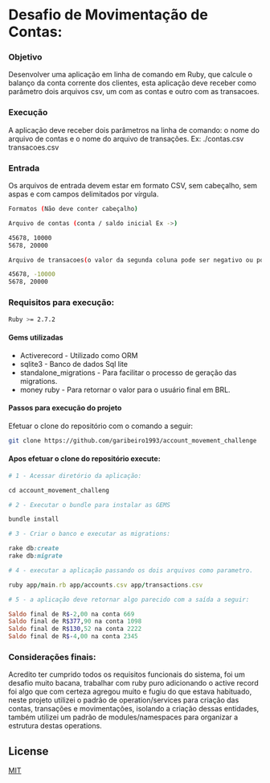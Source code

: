 # Desafio de Movimentação de Contas:

### Objetivo
Desenvolver uma aplicação em linha de comando em Ruby, que calcule o balanço da conta corrente dos clientes, esta aplicação deve receber como parâmetro dois arquivos csv, um com as contas e outro com as transacoes.

### Execução

A aplicação deve receber dois parâmetros na linha de comando: o nome do arquivo de contas e o nome do arquivo de transações. Ex: ./contas.csv transacoes.csv

### Entrada
Os arquivos de entrada devem estar em formato CSV, sem cabeçalho, sem aspas e com campos delimitados por vírgula.

```bash
Formatos (Não deve conter cabeçalho)

Arquivo de contas (conta / saldo inicial Ex ->)

45678, 10000
5678, 20000

Arquivo de transacoes(o valor da segunda coluna pode ser negativo ou positivo)

45678, -10000
5678, 20000
```

### Requisitos para execução:

```bash
Ruby >= 2.7.2
```

#### Gems utilizadas

- Activerecord - Utilizado como ORM
- sqlite3 - Banco de dados Sql lite
- standalone_migrations - Para facilitar o processo de geração das migrations.
- money ruby - Para retornar o valor para o usuário final em BRL.

#### Passos para execução do projeto

Efetuar o clone do repositório com o comando a seguir:

```bash
git clone https://github.com/garibeiro1993/account_movement_challenge
```

#### Apos efetuar o clone do repositório execute:

```ruby
# 1 - Acessar diretório da aplicação:

cd account_movement_challeng

# 2 - Executar o bundle para instalar as GEMS

bundle install

# 3 - Criar o banco e executar as migrations:

rake db:create
rake db:migrate

# 4 - executar a aplicação passando os dois arquivos como parametro.

ruby app/main.rb app/accounts.csv app/transactions.csv

# 5 - a aplicação deve retornar algo parecido com a saída a seguir:

Saldo final de R$-2,00 na conta 669
Saldo final de R$377,90 na conta 1098
Saldo final de R$130,52 na conta 2222
Saldo final de R$-4,00 na conta 2345

```

### Considerações finais:

Acredito ter cumprido todos os requisitos funcionais do sistema, foi um desafio muito bacana, trabalhar com ruby puro adicionando o active record foi algo que com certeza agregou muito e fugiu do que estava habituado, neste projeto utilizei o padrão de operation/services para criação das contas, transações e movimentações, isolando a criação dessas entidades, também utilizei um padrão de modules/namespaces para organizar a estrutura destas operations.

## License
[MIT](https://choosealicense.com/licenses/mit/)
